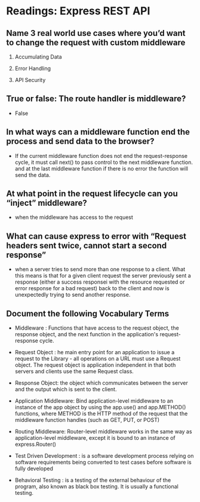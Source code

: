# Readings: Express REST API

## Name 3 real world use cases where you’d want to change the request with custom middleware

1. Accumulating Data

2. Error Handling

3. API Security

## True or false: The route handler is middleware?

* False

## In what ways can a middleware function end the process and send data to the browser?

* If the current middleware function does not end the request-response cycle, it must call next() to pass control to the next middleware function. and at the last middleware function if there is no error the function will send the data.

## At what point in the request lifecycle can you “inject” middleware?

* when the middleware has access to  the request

## What can cause express to error with “Request headers sent twice, cannot start a second response”

* when a server tries to send more than one response to a client. What this means is that for a given client request the server previously sent a response (either a success responsei with the resource requested or error response for a bad request) back to the client and now is unexpectedly trying to send another response.

## Document the following Vocabulary Terms

* Middleware : Functions that have access to the request object, the response object, and the next function in the application's request-response cycle.

* Request Object : he main entry point for an application to issue a request to the Library - all operations on a URL must use a Request object. The request object is application independent in that both servers and clients use the same Request class.

* Response Object: the object which communicates between the server and the output which is sent to the client.

* Application Middleware: Bind application-level middleware to an instance of the app object by using the app.use() and app.METHOD() functions, where METHOD is the HTTP method of the request that the middleware function handles (such as GET, PUT, or POST)

* Routing Middleware: Router-level middleware works in the same way as application-level middleware, except it is bound to an instance of express.Router()

* Test Driven Development : is a software development process relying on software requirements being converted to test cases before software is fully developed

* Behavioral Testing : is a testing of the external behaviour of the program, also known as black box testing. It is usually a functional testing.
